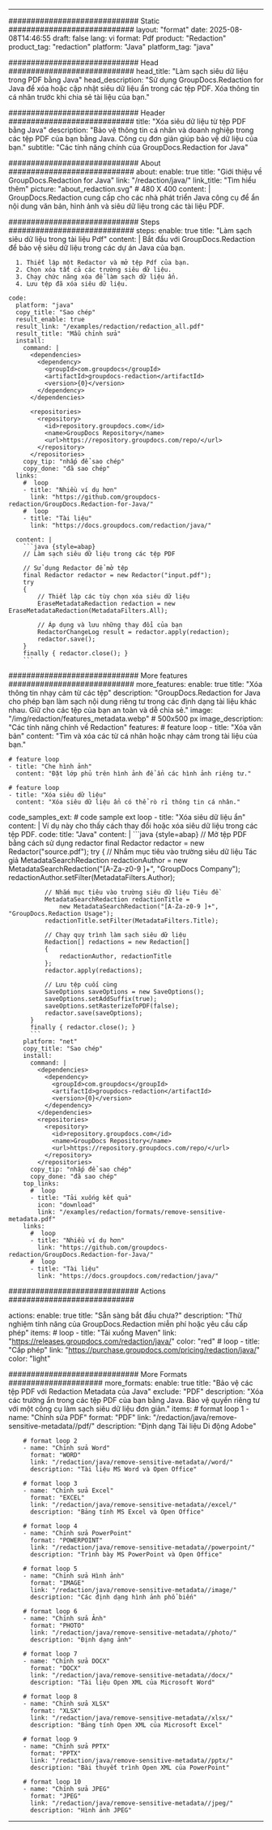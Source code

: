 
---
############################# Static ############################
layout: "format"
date:  2025-08-08T14:46:55
draft: false
lang: vi
format: Pdf
product: "Redaction"
product_tag: "redaction"
platform: "Java"
platform_tag: "java"

############################# Head ############################
head_title: "Làm sạch siêu dữ liệu trong PDF bằng Java"
head_description: "Sử dụng GroupDocs.Redaction for Java để xóa hoặc cập nhật siêu dữ liệu ẩn trong các tệp PDF. Xóa thông tin cá nhân trước khi chia sẻ tài liệu của bạn."

############################# Header ############################
title: "Xóa siêu dữ liệu từ tệp PDF bằng Java" 
description: "Bảo vệ thông tin cá nhân và doanh nghiệp trong các tệp PDF của bạn bằng Java. Công cụ đơn giản giúp bảo vệ dữ liệu của bạn."
subtitle: "Các tính năng chính của GroupDocs.Redaction for Java" 

############################# About ############################
about:
    enable: true
    title: "Giới thiệu về GroupDocs.Redaction for Java"
    link: "/redaction/java/"
    link_title: "Tìm hiểu thêm"
    picture: "about_redaction.svg" # 480 X 400
    content: |
       GroupDocs.Redaction cung cấp cho các nhà phát triển Java công cụ để ẩn nội dung văn bản, hình ảnh và siêu dữ liệu trong các tài liệu PDF.

############################# Steps ############################
steps:
    enable: true
    title: "Làm sạch siêu dữ liệu trong tài liệu Pdf"
    content: |
      Bắt đầu với GroupDocs.Redaction để bảo vệ siêu dữ liệu trong các dự án Java của bạn.
      
      1. Thiết lập một Redactor và mở tệp Pdf của bạn.
      2. Chọn xóa tất cả các trường siêu dữ liệu.
      3. Chạy chức năng xóa để làm sạch dữ liệu ẩn.
      4. Lưu tệp đã xóa siêu dữ liệu.
   
    code:
      platform: "java"
      copy_title: "Sao chép"
      result_enable: true
      result_link: "/examples/redaction/redaction_all.pdf"
      result_title: "Mẫu chỉnh sửa"
      install:
        command: |
          <dependencies>
            <dependency>
              <groupId>com.groupdocs</groupId>
              <artifactId>groupdocs-redaction</artifactId>
              <version>{0}</version>
            </dependency>
          </dependencies>

          <repositories>
            <repository>
              <id>repository.groupdocs.com</id>
              <name>GroupDocs Repository</name>
              <url>https://repository.groupdocs.com/repo/</url>
            </repository>
          </repositories>
        copy_tip: "nhấp để sao chép"
        copy_done: "đã sao chép"
      links:
        #  loop
        - title: "Nhiều ví dụ hơn"
          link: "https://github.com/groupdocs-redaction/GroupDocs.Redaction-for-Java/"
        #  loop
        - title: "Tài liệu"
          link: "https://docs.groupdocs.com/redaction/java/"
          
      content: |
        ```java {style=abap}
        // Làm sạch siêu dữ liệu trong các tệp PDF

        // Sử dụng Redactor để mở tệp
        final Redactor redactor = new Redactor("input.pdf");
        try
        {
            // Thiết lập các tùy chọn xóa siêu dữ liệu
            EraseMetadataRedaction redaction = new EraseMetadataRedaction(MetadataFilters.All);

            // Áp dụng và lưu những thay đổi của bạn
            RedactorChangeLog result = redactor.apply(redaction);
            redactor.save();
        }
        finally { redactor.close(); }
        ```            


############################# More features ############################
more_features:
  enable: true
  title: "Xóa thông tin nhạy cảm từ các tệp"
  description: "GroupDocs.Redaction for Java cho phép bạn làm sạch nội dung riêng tư trong các định dạng tài liệu khác nhau. Giữ cho các tệp của bạn an toàn và dễ chia sẻ."
  image: "/img/redaction/features_metadata.webp" # 500x500 px
  image_description: "Các tính năng chính về Redaction"
  features:
    # feature loop
    - title: "Xóa văn bản"
      content: "Tìm và xóa các từ cá nhân hoặc nhạy cảm trong tài liệu của bạn."

    # feature loop
    - title: "Che hình ảnh"
      content: "Đặt lớp phủ trên hình ảnh để ẩn các hình ảnh riêng tư."

    # feature loop
    - title: "Xóa siêu dữ liệu"
      content: "Xóa siêu dữ liệu ẩn có thể rò rỉ thông tin cá nhân."
      
  code_samples_ext:
    # code sample ext loop
    - title: "Xóa siêu dữ liệu ẩn"
      content: |
        Ví dụ này cho thấy cách thay đổi hoặc xóa siêu dữ liệu trong các tệp PDF.
      code:
        title: "Java"
        content: |
          ```java {style=abap}
          //  Mở tệp PDF bằng cách sử dụng redactor
          final Redactor redactor = new Redactor("source.pdf");
          try
          {
              // Nhắm mục tiêu vào trường siêu dữ liệu Tác giả
              MetadataSearchRedaction redactionAuthor = 
                  new MetadataSearchRedaction("[A-Za-z0-9 ]+", "GroupDocs Company");
              redactionAuthor.setFilter(MetadataFilters.Author);

              // Nhắm mục tiêu vào trường siêu dữ liệu Tiêu đề
              MetadataSearchRedaction redactionTitle = 
                  new MetadataSearchRedaction("[A-Za-z0-9 ]+", "GroupDocs.Redaction Usage");
              redactionTitle.setFilter(MetadataFilters.Title);

              // Chạy quy trình làm sạch siêu dữ liệu
              Redaction[] redactions = new Redaction[]
              {
                  redactionAuthor, redactionTitle
              };
              redactor.apply(redactions);

              // Lưu tệp cuối cùng
              SaveOptions saveOptions = new SaveOptions();
              saveOptions.setAddSuffix(true);
              saveOptions.setRasterizeToPDF(false);
              redactor.save(saveOptions);
          }
          finally { redactor.close(); }
          ```
        platform: "net"
        copy_title: "Sao chép"
        install:
          command: |
            <dependencies>
              <dependency>
                <groupId>com.groupdocs</groupId>
                <artifactId>groupdocs-redaction</artifactId>
                <version>{0}</version>
              </dependency>
            </dependencies>
            <repositories>
              <repository>
                <id>repository.groupdocs.com</id>
                <name>GroupDocs Repository</name>
                <url>https://repository.groupdocs.com/repo/</url>
              </repository>
            </repositories>
          copy_tip: "nhấp để sao chép"
          copy_done: "đã sao chép"
        top_links:
          #  loop
          - title: "Tải xuống kết quả"
            icon: "download"
            link: "/examples/redaction/formats/remove-sensitive-metadata.pdf"
        links:
          #  loop
          - title: "Nhiều ví dụ hơn"
            link: "https://github.com/groupdocs-redaction/GroupDocs.Redaction-for-Java/"
          #  loop
          - title: "Tài liệu"
            link: "https://docs.groupdocs.com/redaction/java/"


############################# Actions ############################

actions:
  enable: true
  title: "Sẵn sàng bắt đầu chưa?"
  description: "Thử nghiệm tính năng của GroupDocs.Redaction miễn phí hoặc yêu cầu cấp phép"
  items:
    #  loop
    - title: "Tải xuống Maven"
      link: "https://releases.groupdocs.com/redaction/java/"
      color: "red"
        #  loop
    - title: "Cấp phép"
      link: "https://purchase.groupdocs.com/pricing/redaction/java/"
      color: "light"


############################# More Formats #####################
more_formats:
    enable: true
    title: "Bảo vệ các tệp PDF với Redaction Metadata của Java"
    exclude: "PDF"
    description: "Xóa các trường ẩn trong các tệp PDF của bạn bằng Java. Bảo vệ quyền riêng tư với một công cụ làm sạch siêu dữ liệu đơn giản."
    items: 
        # format loop 1
        - name: "Chỉnh sửa PDF"
          format: "PDF"
          link: "/redaction/java/remove-sensitive-metadata//pdf/"
          description: "Định dạng Tài liệu Di động Adobe"

        # format loop 2
        - name: "Chỉnh sửa Word"
          format: "WORD"
          link: "/redaction/java/remove-sensitive-metadata//word/"
          description: "Tài liệu MS Word và Open Office"
          
        # format loop 3
        - name: "Chỉnh sửa Excel"
          format: "EXCEL"
          link: "/redaction/java/remove-sensitive-metadata//excel/"
          description: "Bảng tính MS Excel và Open Office"

        # format loop 4
        - name: "Chỉnh sửa PowerPoint"
          format: "POWERPOINT"
          link: "/redaction/java/remove-sensitive-metadata//powerpoint/"
          description: "Trình bày MS PowerPoint và Open Office"

        # format loop 5
        - name: "Chỉnh sửa Hình ảnh"
          format: "IMAGE"
          link: "/redaction/java/remove-sensitive-metadata//image/"
          description: "Các định dạng hình ảnh phổ biến"

        # format loop 6
        - name: "Chỉnh sửa Ảnh"
          format: "PHOTO"
          link: "/redaction/java/remove-sensitive-metadata//photo/"
          description: "Định dạng ảnh"

        # format loop 7
        - name: "Chỉnh sửa DOCX"
          format: "DOCX"
          link: "/redaction/java/remove-sensitive-metadata//docx/"
          description: "Tài liệu Open XML của Microsoft Word"
          
        # format loop 8
        - name: "Chỉnh sửa XLSX"
          format: "XLSX"
          link: "/redaction/java/remove-sensitive-metadata//xlsx/"
          description: "Bảng tính Open XML của Microsoft Excel"
          
        # format loop 9
        - name: "Chỉnh sửa PPTX"
          format: "PPTX"
          link: "/redaction/java/remove-sensitive-metadata//pptx/"
          description: "Bài thuyết trình Open XML của PowerPoint"

        # format loop 10
        - name: "Chỉnh sửa JPEG"
          format: "JPEG"
          link: "/redaction/java/remove-sensitive-metadata//jpeg/"
          description: "Hình ảnh JPEG"


---